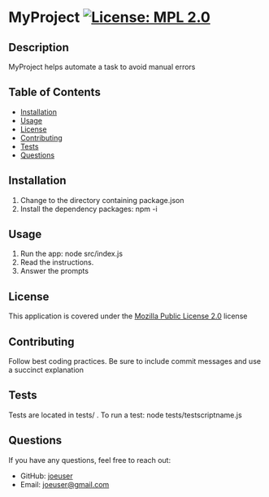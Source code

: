 
# MyProject [![License: MPL 2.0](https://img.shields.io/badge/License-MPL_2.0-brightgreen.svg)](https://opensource.org/licenses/MPL-2.0)

## Description

MyProject helps automate a task to avoid manual errors

## Table of Contents

- [Installation](#installation)
- [Usage](#usage)
- [License](#license)
- [Contributing](#contributing)
- [Tests](#tests)
- [Questions](#questions)


## Installation

1. Change to the directory containing package.json  
2. Install the dependency packages: npm -i

## Usage

1. Run the app: node src/index.js  
2. Read the instructions.  
3. Answer the prompts

## License

This application is covered under the [Mozilla Public License 2.0](https://opensource.org/licenses/MPL-2.0) license

## Contributing

Follow best coding practices. Be sure to include commit messages and use a succinct explanation

## Tests

Tests are located in tests/ . To run a test: node tests/testscriptname.js

## Questions

If you have any questions, feel free to reach out: 
- GitHub: [joeuser](https://github.com/joeuser)  
- Email: joeuser@gmail.com

